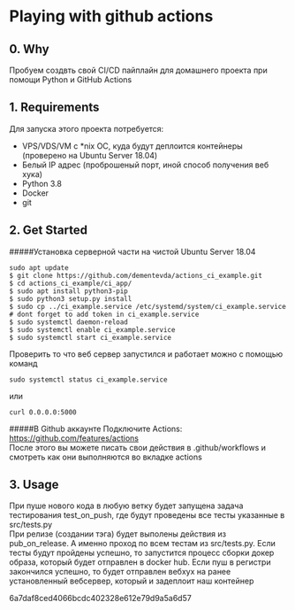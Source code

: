 # Playing with github actions
## 0. Why
Пробуем создвть свой CI/CD пайплайн для домашнего проекта при помощи Python и GitHub Actions<br/>


## 1. Requirements
Для запуска этого проекта потребуется:
- VPS/VDS/VM с *nix ОС, куда будут деплоится контейнеры (проверено на Ubuntu Server 18.04)
- Белый IP адрес (проброшеный порт, иной способ получения веб хука)
- Python 3.8
- Docker
- git
## 2. Get Started
#####Установка серверной части на чистой Ubuntu Server 18.04
```shell script
sudo apt update
$ git clone https://github.com/dementevda/actions_ci_example.git
$ cd actions_ci_example/ci_app/
$ sudo apt install python3-pip
$ sudo python3 setup.py install
$ sudo cp ../ci_example.service /etc/systemd/system/ci_example.service
# dont forget to add token in ci_example.service
$ sudo systemctl daemon-reload
$ sudo systemctl enable ci_example.service
$ sudo systemctl start ci_example.service
```

Проверить то что веб сервер запустился и работает можно с помощью команд
```shell script
sudo systemctl status ci_example.service
```
или
```shell script
curl 0.0.0.0:5000
```
#####В Github аккаунте
Подключите Actions: https://github.com/features/actions<br/>
После этого вы можете писать свои действия в .github/workflows и смотреть как они выполняются во вкладке actions

## 3. Usage
При пуше нового кода в любую ветку будет запущена задача тестирования test_on_push, где будут проведены все тесты указанные в src/tests.py<br/>
При релизе (создании тэга) будет выполены действия из pub_on_release. А именно проход по всем тестам из src/tests.py. Если тесты будут пройдены успешно, то запустится процесс 
сборки докер образа, который будет отправлен в docker hub. Если пуш в регистри закончился успешно,
то будет отправлен вебхух на ранее установленный вебсервер, который и задеплоит наш контейнер

6a7daf8ced4066bcdc402328e612e79d9a5a6d57